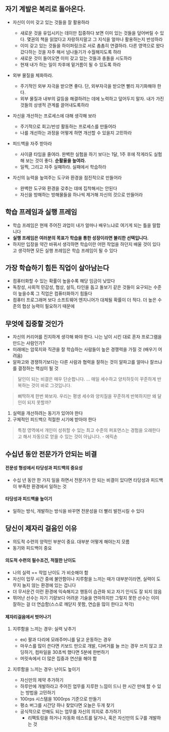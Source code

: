 ## 자기 계발은 복리로 돌아온다.

- 자신이 이미 갖고 있는 것들을 잘 활용하라
  - 새로운 것을 유입시키는 데이만 집중하다 보면 이미 있는 것들을 덮어버릴 수 있다. 몇권의 책을 읽었다고 자랑하지말고 그 지식을 얼마나 활용하는지 반성하라 
  - 이미 갖고 있는 것들을 하이퍼링크로 서로 촘촘히 연결하라. 다른 영역으로 왔다갔다하는 것을 자주 해서 넘나들기가 수월해지도록 하라
  - 새로운 것이 들어오면 이미 갖고 있는 것들과 충돌을 시도하라
  - 현재 내가 하는 일이 차후에 밑거름이 될 수 있도록 하라


- 외부 물질을 체화하라.
  - 주기적인 외부 자극을 받으면 좋다. 단, 외부자극을 받으면 빨리 자기화해야 한다. 
  - 외부 물질과 내부의 갈등을 해결하려는 데에 노력하고 덮어두지 말자. 내가 가진 것들의 상생적 관계를 끌어내도록하라


- 자신을 개선하는 프로세스에 대해 생각해 보라 
  - 주기적으로 회고/반성 활동하는 프로세스를 만들어라 
  - 나를 개선하는 과정을 어떻게 하면 개선할 수 있을지 고민하라
  
- 피드백을 자주 받아라
  - 사이클 타임을 줄여라. 완벽한 실험을 하기 보다는 1달, 1주 후에 작게라도 실험해 보는 것이 좋다. **순활율을 높여라.**
  - 일찍, 그리고 자주 실패하라. 실패에서 학습하라
  
- 자신의 능력을 높여주는 도구와 환경을 점진적으로 만들어라 
  - 완벽한 도구와 환경을 갖추는 데에 집착해서는 안된다
  - 자신을 방해하는 방해물들을 하나씩 제거해 자신의 것으로 만들어라 

## 학습 프레임과 실행 프레임 

- 학습 프레임은 현재 주어진 과업이 내가 얼마나 배우느냐로 여기게 되는 틀을 말합니다
- **실행 프레임은 여러분의 목표가 학습을 통한 성장이라면 불리한 선택입니다.**
- 하지만 입장을 약간 바꿔서 생각하면 학습이란 어떤 작업을 하던지 배울 것이 있다고 생각하면 모든 실행 프레임은 학습 프레임이 될 수 있다

## 가장 학습하기 힘든 직업이 살아남는다

- 컴퓨터화할 수 있는 확률이 높을수록 해당 임금이 낮았다
- 독창성, 사회적 민감성, 협상, 설득, 타인을 돕고 돌보기 같은 것들이 요구되는 수준이 높을수록 그 직업은 컴퓨터화하기 힘들다
- 컴퓨터 프로그래머 보다 소프트웨어 엔지니어가 대체될 확률이 더 적다. 더 높은 수준의 협상 능력이 필요하기 때문에

## 무엇에 집중할 것인가

- 자신의 커리어를 진지하게 생각해 봐야 한다. 나는 남이 시킨 대로 혼자 프로그램을 만드는 사람인가?
- 미래에는 암묵지와 직관을 잘 학습하는 사람들이 높은 경쟁력을 가질 것 (배우기 어려움)
- 알파고와 경쟁하기보다는 다른 사람과 협력을 잘하는 것이 알파고를 얼마나 잘쓰냐를 결정하는 핵심이 될 것 

> 달인이 되는 비결은 매우 단순합니다. ... 매일 세수하고 양치하듯이 꾸준하게 반복하는 것이 바로 그것입니다.


> 삐딱하게 한번 봐보자. 우리는 평생 세수와 양치질을 꾸준하게 반복하지만 왜 달인이 되지 못할까?

1. 실력을 개선하려는 동기가 있어야 한다
2. 구체적인 피드백으 적절한 시기에 받아야 한다

> 특정 영역에서 개인이 성취할 수 있는 최고 수준의 퍼포먼스는 경험을 오래한다고 해서 자동으로 얻을 수 있는 것이 아닙니다. - 에릭손

## 수십년 동안 전문가가 안되는 비결

#### 전문성 형성에서 타당성과 피드백의 중요성 

- 수십 년 동안 한 가지 일을 하면서 전문가가 안 되는 비결이 있다면 타당성과 피드백이 부족한 환경에서 일하는 것

#### 타당성과 피드백을 높이기 

- 일하는 방식, 개발하는 방식을 바꾸면 전문성을 더 빨리 발전시킬 수 있다

## 당신이 제자리 걸음인 이유

- 의도적 수련의 양적인 부분이 중요. 대부분 어떻게 해야는지 모름 
- 동기와 피드백이 중요

#### 의도적 수련의 필수조건, 적절한 난이도

- 나의 실력 == 작업 난이도 가 비슷해야 함
- 자신이 업무 시간 중에 불안함이나 지루함을 느끼는 때가 대부분이라면, 실력이 도무지 늘지 않는 환경에 있는 겁니다
- 더 무서운건 이런 환경에 익숙해지고 행동이 습관화 되고 자기 인식도 잘 되지 않음
- 뛰어난 선수는 자기 기량보다 어려운 기술을 연마하지만 그렇지 못한 선수는 이미 잘하는 걸 더 연습함(스스로 깨닫지 못함, 연습을 많이 한다고 착각)

#### 제자리걸음에서 벗어나기 

1. 지루함을 느끼는 경우: 실력 낮추기 
   - ex) 팔과 다리에 모래주머니를 달고 운동하는 경우 
   - 마우스를 많이 쓴다면 키보드 만으로 개발, 디버거를 늘 쓰는 경우 쓰지 않고 코딩하기, 컴파일을 30초씩 했다면 5분에 한번하기 
   - 머릿속에서 더 많은 집중과 연산을 해야 함 

2. 지루함을 느끼는 경우: 난이도 높이기 
   - 자신만의 제약 추가하기 
   - 하루만에 개발하라고 주어진 업무를 지루한 느낌이 드니 한 시간 만에 할 수 있는 방법을 고민하기 
   - 100rps 시스템을 1000rps 기준으로 만들기 
   - 평소 버그를 시간당 하나 찾았다면 오늘은 두개 찾기
   - 공식적으로 안해도 되는 업무를 자신의 의지로 추가하기
     - 리팩토링을 하거나 자동화 테스트를 달거나, 혹은 자신만의 도구를 개발하는 것
